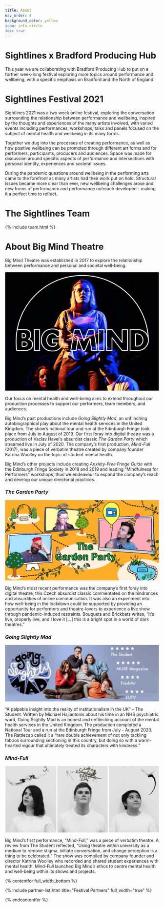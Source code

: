 ```yaml
---
title: About
nav_order: 4
background_color: yellow
icon: info-circle
toc: true
---
```

# S﻿ightlines x Bradford Producing Hub

<!--StartFragment-->

This year we are collaborating with Bradford Producing Hub to put on a further week-long festival exploring more topics around performance and wellbeing, with a specific emphasis on Bradford and the North of England.

<!--EndFragment-->



# Sightlines Festival 2021

Sightlines 2021 was a two week online festival, exploring the conversation surrounding the relationship between performance and wellbeing, inspired by the thoughts and experiences of the many artists involved, with varied events including performances, workshops, talks and panels focused on the subject of mental health and wellbeing in its many forms. 

Together we dug into the  processes of creating performance, as well as how positive wellbeing can be promoted through different art forms and for performers, participants, producers and audiences. Space was made for discussion around specific aspects of performance and intersections with personal identity, experiences and societal issues.

During the pandemic questions around wellbeing in the performing arts came to the forefront as many artists had their work put on hold. Structural issues became more clear than ever, new wellbeing challenges arose and new forms of performance and performance outreach developed - making it a perfect time to reflect. 



# The Sightlines Team

{% include team.html %}

# About Big Mind Theatre

<p class="lead">Big Mind Theatre was established in 2017 to explore the relationship between performance and personal and societal well-being.</p>

![A photo from a show with the Big Mind logo placed on top](/static/img/bigmind/logo-image.png)

Our focus on mental health and well-being aims to extend throughout our production processes to support our performers, team members, and audiences.

Big Mind’s past productions include *Going Slightly Mad*, an unflinching autobiographical play about the mental health services in the United Kingdom. The show’s national tour and run at the Edinburgh Fringe took place from July to August of 2019. Our first foray into digital theatre was a production of Vaclav Havel’s absurdist classic *The Garden Party* which streamed live in July of 2020. The company’s first production, *Mind-Full* (2017), was a piece of verbatim theatre created by company founder Katrina Woolley on the topic of student mental health.

Big Mind’s other projects include creating *Anxiety-Free Fringe Guide* with the Edinburgh Fringe Society in 2018 and 2019 and leading “Mindfulness for Performers” workshops, thus we endeavour to expand the company’s reach and develop our unique directorial practices.

<div class="my-5"></div>

### *The Garden Party*

![Poster from The Garden Party](/static/img/bigmind/bm-gp.png)

Big Mind’s most recent performance was the company’s first foray into digital theatre, this Czech absurdist classic commentated on the hindrances and absurdities of online communication. It was also an experiment into how well-being in the lockdown could be supported by providing an opportunity for performers and theatre-lovers to experience a live show through pandemic-induced restraints. Bouquets and Brickbats writes, “It’s live, properly live, and I love it \[…] this is a bright spot in a world of dark theatres.”

### *Going Slightly Mad*

![Poster from Going Slightly Mad](/static/img/bigmind/bm-gsm.png)

“A palpable insight into the reality of institutionalism in the UK” – The Student. Written by Michael Hajiantonis about his time in an NHS psychiatric ward, Going Slightly Mad is an honest and unflinching account of the mental health services in the United Kingdom. The production completed a National Tour and a run at the Edinburgh Fringe from July - August 2020. The Rattlecap called it a “rare double achievement of not only tackling taboos surrounding sectioning in this country, but doing so with a warm-hearted vigour that ultimately treated its characters with kindness.” 

### *Mind-Full*

![Poster from Mind-Full](/static/img/bigmind/bm-mf.png)

Big Mind’s first performance, “Mind-Full,” was a piece of verbatim theatre. A review from The Student reflected, “Using theatre within university as a medium to remove stigma, initiate conversation, and change perception is a thing to be celebrated.” The show was compiled by company founder and director Katrina Woolley who recorded and shared student experiences with mental health. Mind-Full launched Big Mind’s ethos to centre mental health and well-being within its shows and projects.

{% contentfor full_width_bottom %}

{% include partner-list.html title="Festival Partners" full_width="true" %}

{% endcontentfor %}